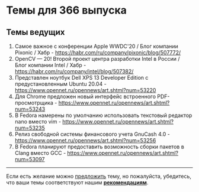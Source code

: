 # Темы для 366 выпуска

## Темы ведущих

1. Самое важное с конференции Apple WWDC'20 / Блог компании Pixonic / Хабр - https://habr.com/ru/company/pixonic/blog/507772/
1. OpenCV — 20! Второй проект центра разработки Intel в России / Блог компании Intel / Хабр - https://habr.com/ru/company/intel/blog/507382/
1. Представлен ноутбук Dell XPS 13 Developer Edition с предустановленным Ubuntu 20.04 - https://www.opennet.ru/opennews/art.shtml?num=53220
1. Для Chrome предложен новый интерфейс встроенного PDF-просмотрщика - https://www.opennet.ru/opennews/art.shtml?num=53243
1. В Fedora намерены по умолчанию использовать текстовый редактор nano вместо vim - https://www.opennet.ru/opennews/art.shtml?num=53235
1. Релиз свободной системы финансового учета GnuCash 4.0 - https://www.opennet.ru/opennews/art.shtml?num=53256
1. В Fedora планируют предоставить возможность сборки пакетов в Clang вместо GCC - https://www.opennet.ru/opennews/art.shtml?num=53097

---

Если есть желание можно [предложить](themes_from_listeners.md) тему, но пожалуйста, убедитесь, что ваши темы соответствуют нашим **[рекомендациям](Recommendations_for_the_proposed_topics.md)**.
